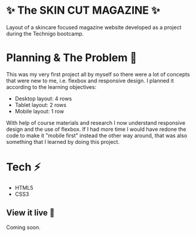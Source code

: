 # ✨ The SKIN CUT MAGAZINE ✨

Layout of a skincare focused magazine website developed as a project during the Technigo bootcamp.


# Planning & The Problem 🧩

This was my very first project all by myself so there were a lot of concepts that were new to me, i.e. flexbox and responsive design. I planned it according to the learning objectives: 
- Desktop layout: 4 rows
- Tablet layout: 2 rows 
- Mobile layout: 1 row

With help of course materials and research I now understand responsive design and the use of flexbox. If I had more time I would have redone the code to make it "mobile first" instead the other way around, that was also something that I learned by doing this project. 

# Tech ⚡

- HTML5 
- CSS3

## View it live 🔴

Coming soon. 
